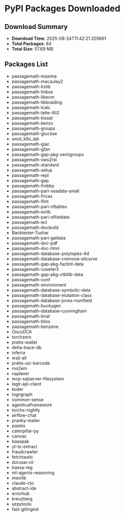 # PyPI Packages Downloaded

## Download Summary
- **Download Time**: 2025-08-24T11:42:21.329661
- **Total Packages**: 84
- **Total Size**: 57.69 MB

## Packages List
- passagemath-maxima
- passagemath-macaulay2
- passagemath-lrslib
- passagemath-linbox
- passagemath-libecm
- passagemath-libbraiding
- passagemath-lcalc
- passagemath-latte-4ti2
- passagemath-kissat
- passagemath-kenzo
- passagemath-groups
- passagemath-glucose
- smol_k8s_lab
- passagemath-giac
- passagemath-gfan
- passagemath-gap-pkg-semigroups
- passagemath-sws2rst
- passagemath-standard
- passagemath-setup
- passagemath-repl
- passagemath-gap
- passagemath-frobby
- passagemath-pari-seadata-small
- passagemath-fricas
- passagemath-flint
- passagemath-pari-nftables
- passagemath-eclib
- passagemath-pari-nflistdata
- passagemath-ecl
- passagemath-docbuild
- Backtester-Tushar
- passagemath-pari-galdata
- passagemath-doc-pdf
- passagemath-doc-html
- passagemath-database-polytopes-4d
- passagemath-database-cremona-ellcurve
- passagemath-gap-pkg-factint-data
- passagemath-coxeter3
- passagemath-gap-pkg-ctbllib-data
- passagemath-conf
- passagemath-environment
- passagemath-database-symbolic-data
- passagemath-database-mutation-class
- passagemath-database-jones-numfield
- passagemath-buckygen
- passagemath-database-cunningham
- passagemath-brial
- passagemath-bliss
- passagemath-benzene
- OncoDCA
- torchzero
- pretix-wallet
- delta-trace-db
- inferra
- wsjt-all
- pretix-uic-barcode
- ros2em
- naplexer
- mcp-sqlserver-filesystem
- legit-api-client
- koder
- logngraph
- common-sense
- agenticaiframework
- torchx-nightly
- airflow-chat
- pranky-mailer
- pastes
- caterpillar-py
- canvas
- basepak
- yt-ts-extract
- fraudcrawler
- fetchtastic
- durusai-cli
- bassa-reg
- ml-agents-reasoning
- mwxlib
- claude-cto
- abstract-ide
- errorhub
- kreuzberg
- azpytools
- fast-gitingest

